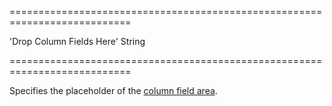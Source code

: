 <!--**
/*-------------------------------------------
    Auto-generated file. Do not modify.
-------------------------------------------

**-->
===========================================================================
<!--default-->'Drop Column Fields Here'<!--/default-->
<!--type-->String<!--/type-->
===========================================================================

<!--shortDescription-->
Specifies the placeholder of the [column field area](/Documentation/Guide/Widgets/PivotGrid/Visual_Elements/#Field_Panel).
<!--/shortDescription-->

<!--fullDescription-->

<!--/fullDescription-->
